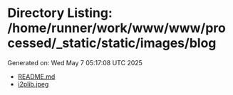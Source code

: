 # Directory Listing: /home/runner/work/www/www/processed/_static/static/images/blog
Generated on: Wed May  7 05:17:08 UTC 2025

- [README.md](README.md)
- [i2plib.jpeg](i2plib.jpeg)

